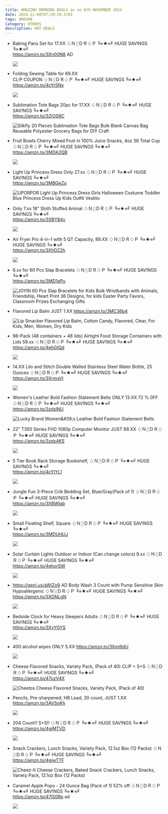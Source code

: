 ```yaml
---
title: AMAZING MORNING DEALS as on 8th NOVEMBER 2024
date: 2024-11-08T07:29:29.570Z
tags: AMAZON
Category: OTHERS
description: HOT DEALS
---
```

* Baking Pans Set for 17.XX
  ♢Ｎ░ＤＲ♢Ｐ
  ╚»★«╝ HUGE SAV!NGS ╚»★«╝\
  https://amzn.to/3Xn00N8 AD    <!--StartFragment-->

  ![](https://f.media-amazon.com/images/I/41G5J1DzQ9L._SR400,400_.jpg)
* Folding Sewing Table for 69.XX\
  CL!P C0UPON 
  ♢Ｎ░ＤＲ♢Ｐ
  ╚»★«╝ HUGE SAV!NGS ╚»★«╝\
  https://amzn.to/4cYrSNx<!--StartFragment-->

  ![](https://f.media-amazon.com/images/I/813EE+IKQNL._AC_SL1500_.jpg)
* Sublimation Tote Bags 20pc for 17.XX
  ♢Ｎ░ＤＲ♢Ｐ
  ╚»★«╝ HUGE SAV!NGS ╚»★«╝\
  https://amzn.to/3ZjOS6C<!--StartFragment-->

  ![Silkfly 20 Pieces Sublimation Tote Bags Bulk Blank Canvas Bag Reusable Polyester Grocery Bags for DIY Craft](https://f.media-amazon.com/images/I/71ZIwjyokLL._AC_SX679_.jpg)
* Fruit Bowls Cherry Mixed Fruit in 100% Juice Snacks, 4oz 36 Total Cup
  ♢Ｎ░ＤＲ♢Ｐ
  ╚»★«╝ HUGE SAV!NGS ╚»★«╝\
  https://amzn.to/3MDA2QB<!--StartFragment-->

  ![](https://f.media-amazon.com/images/I/811y+IVzDjL._SL1500_.jpg)
* Light Up Princess Dress 
  Only 27.xx
  ♢Ｎ░ＤＲ♢Ｐ
  ╚»★«╝ HUGE SAV!NGS ╚»★«╝\
  https://amzn.to/3MBGeZo<!--StartFragment-->

  ![UPORPOR Light Up Princess Dress Girls Halloween Costume Toddler Blue Princess Dress Up Kids Outfit Vestito](https://f.media-amazon.com/images/I/81PxKZJrLgL._AC_SY679_.jpg)
* Only 7.xx
  18” Sloth Stuffed Animal
  ♢Ｎ░ＤＲ♢Ｐ
  ╚»★«╝ HUGE SAV!NGS ╚»★«╝\
  https://amzn.to/3XBY84v<!--StartFragment-->

  ![](https://f.media-amazon.com/images/I/611Ovz-NDoL._AC_SL1500_.jpg)
* Air Fryer Pro 4-in-1 with 5 QT Capacity,
  89.XX 
  ♢Ｎ░ＤＲ♢Ｐ
  ╚»★«╝ HUGE SAV!NGS ╚»★«╝\
  https://amzn.to/3XhDZ2h<!--StartFragment-->

  ![](https://f.media-amazon.com/images/I/71QwoGmcfUL._AC_SL1500_.jpg)
* 6.xx for 60 Pcs 
  Slap Bracelets 
  ♢Ｎ░ＤＲ♢Ｐ
  ╚»★«╝ HUGE SAV!NGS ╚»★«╝\
  https://amzn.to/3MD1ePu<!--StartFragment-->

  ![JOYIN 60 Pcs Slap Bracelets for Kids Bulk Wristbands with Animals, Friendship, Heart Print 36 Designs, for kids Easter Party Favors, Classroom Prizes Exchanging Gifts](https://f.media-amazon.com/images/I/91BkwZiyyFL.__AC_SX300_SY300_QL70_FMwebp_.jpg)
* Flavored Lip Balm JUST 1.XX
  https://amzn.to/3MC36b4<!--StartFragment-->

  ![Lip Smacker Flavored Lip Balm, Cotton Candy, Flavored, Clear, For Kids, Men, Women, Dry Kids](https://f.media-amazon.com/images/I/41V9Nz5rddL._SX300_SY300_QL70_FMwebp_.jpg)
* 96-Pack (48 containers + 48 lids) Airtight Food Storage Containers with Lids
  59.xx
  ♢Ｎ░ＤＲ♢Ｐ
  ╚»★«╝ HUGE SAV!NGS ╚»★«╝\
  https://amzn.to/4ehGIQd<!--StartFragment-->

  ![](https://f.media-amazon.com/images/I/91BkwZiyyFL._AC_SL1500_.jpg)
* 14.XX
  Lilo and Stitch Double Walled Stainless Steel Water Bottle, 25 Ounces
  ♢Ｎ░ＤＲ♢Ｐ
  ╚»★«╝ HUGE SAV!NGS ╚»★«╝\
  https://amzn.to/3XrmsVI<!--StartFragment-->

  ![](https://f.media-amazon.com/images/I/61tcU7swZmL._AC_SL1500_.jpg)
* Women's Leather Bold Fashion Statement Belts
  ONLY 13.XX 
  72 % 0FF
  ♢Ｎ░ＤＲ♢Ｐ
  ╚»★«╝ HUGE SAV!NGS ╚»★«╝\
  https://amzn.to/3zdslNU<!--StartFragment-->

  ![Lucky Brand Women\&#39;s Leather Bold Fashion Statement Belts](https://f.media-amazon.com/images/I/61tc9aUS+AL._AC_SX679_.jpg)
* 22" T350 Series FHD 1080p Computer Monitor JUST 89.XX
  ♢Ｎ░ＤＲ♢Ｐ
  ╚»★«╝ HUGE SAV!NGS ╚»★«╝\
  https://amzn.to/3zds4KS<!--StartFragment-->

  ![](https://f.media-amazon.com/images/I/61B8Lq5NXmL._AC_SL1000_.jpg)
* 5 Tier Book Rack Storage Bookshelf,
  ♢Ｎ░ＤＲ♢Ｐ
  ╚»★«╝ HUGE SAV!NGS ╚»★«╝\
  https://amzn.to/4cYIYL1<!--StartFragment-->

  ![](https://f.media-amazon.com/images/I/61NYRgKQTzL._AC_SL1500_.jpg)
* Jungle Fun 3-Piece Crib Bedding Set, Blue/Gray(Pack of 1)
  ♢Ｎ░ＤＲ♢Ｐ
  ╚»★«╝ HUGE SAV!NGS ╚»★«╝\
  https://amzn.to/3XBWIab<!--StartFragment-->

  ![](https://f.media-amazon.com/images/I/91g31bQxp8L._SL1500_.jpg)
* Small Floating Shelf, Square
  ♢Ｎ░ＤＲ♢Ｐ
  ╚»★«╝ HUGE SAV!NGS ╚»★«╝\
  https://amzn.to/3MDUHUJ<!--StartFragment-->

  ![](https://f.media-amazon.com/images/I/61s6tp8L51L._AC_SL1500_.jpg)
* Solar Curtain Lights Outdoor or Indoor
  (Can change colors) 
  9.xx
  ♢Ｎ░ＤＲ♢Ｐ
  ╚»★«╝ HUGE SAV!NGS ╚»★«╝\
  https://amzn.to/4ehorSW<!--StartFragment-->

  ![](https://f.media-amazon.com/images/I/51Ai2z3tvqL._SR400,400_.jpg)
* https://geni.us/aWjZo9     AD
  Body Wash 3 Count with Pump Sensitive Skin Hypoallergenic
  ♢Ｎ░ＤＲ♢Ｐ
  ╚»★«╝ HUGE SAV!NGS ╚»★«╝\
  https://amzn.to/3XDNLgN<!--StartFragment-->

  ![](https://f.media-amazon.com/images/I/71627zLloHL._SL1500_.jpg)
* Bedside Clock for Heavy Sleepers Adults
  ♢Ｎ░ＤＲ♢Ｐ
  ╚»★«╝ HUGE SAV!NGS ╚»★«╝\
  https://amzn.to/3XyYGYS<!--StartFragment-->

  ![](https://f.media-amazon.com/images/I/716KXMAPP9L._AC_SL1500_.jpg)
* 400 alcohol wipes ONLY 5.XX
  https://amzn.to/3Xmi9dU<!--StartFragment-->

  ![](https://f.media-amazon.com/images/I/816EcUyfxkL._SL1500_.jpg)
* Cheese Flavored Snacks, Variety Pack, (Pack of 40)
  CLlP + S+S 
  ♢Ｎ░ＤＲ♢Ｐ
  ╚»★«╝ HUGE SAV!NGS ╚»★«╝\
  https://amzn.to/47ozV4X<!--StartFragment-->

  ![Cheetos Cheese Flavored Snacks, Variety Pack, (Pack of 40)](https://f.media-amazon.com/images/I/51457LcfJwL._SX300_SY300_QL70_FMwebp_.jpg)
* Pencils, Pre-sharpened, HB Lead, 30 count, JUST 1.XX
  https://amzn.to/3AVSoKh<!--StartFragment-->

  ![](https://f.media-amazon.com/images/I/71ktFdNm+xL._AC_SL1500_.jpg)
* 204 Count!! S+S!! 
  ♢Ｎ░ＤＲ♢Ｐ
  ╚»★«╝ HUGE SAV!NGS ╚»★«╝\
  https://amzn.to/4gjMTVD<!--StartFragment-->

  ![](https://f.media-amazon.com/images/I/71prgbbd+9L._AC_SL1500_.jpg)
* Snack Crackers, Lunch Snacks, Variety Pack, 12.1oz Box (12 Packs)
  ♢Ｎ░ＤＲ♢Ｐ
  ╚»★«╝ HUGE SAV!NGS ╚»★«╝\
  https://amzn.to/4gjwTTF<!--StartFragment-->

  ![Cheez-It Cheese Crackers, Baked Snack Crackers, Lunch Snacks, Variety Pack, 12.1oz Box (12 Packs)](https://f.media-amazon.com/images/I/414UW7g-s5L._SX300_SY300_QL70_FMwebp_.jpg)
* Caramel Apple Pops - 24 Ounce Bag (Pack of 1)
  52% off
  ♢Ｎ░ＤＲ♢Ｐ
  ╚»★«╝ HUGE SAV!NGS ╚»★«╝\
  https://amzn.to/47lS0Rp     ad

  ![](https://f.media-amazon.com/images/I/61hHY-2LRlL._SL1080_.jpg)